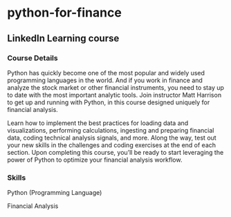 # python-for-finance

## LinkedIn Learning course
### Course Details

Python has quickly become one of the most popular and widely used programming languages in the world. And if you work in finance and analyze the stock market or other financial instruments, you need to stay up to date with the most important analytic tools. Join instructor Matt Harrison to get up and running with Python, in this course designed uniquely for financial analysis.

Learn how to implement the best practices for loading data and visualizations, performing calculations, ingesting and preparing financial data, coding technical analysis signals, and more. Along the way, test out your new skills in the challenges and coding exercises at the end of each section. Upon completing this course, you’ll be ready to start leveraging the power of Python to optimize your financial analysis workflow.

### Skills

Python (Programming Language)

Financial Analysis

